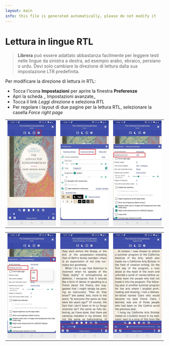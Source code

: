 ```yaml
---
layout: main
info: this file is generated automatically, please do not modify it
---
```


# Lettura in lingue RTL


> **Librera** può essere adattato abbastanza facilmente per leggere testi nelle lingue da sinistra a destra, ad esempio arabo, ebraico, persiano o urdu. Devi solo cambiare la direzione di lettura dalla sua impostazione LTR predefinita.


Per modificare la direzione di lettura in RTL:

* Tocca l'icona **Impostazioni** per aprire la finestra **Preferenze**
* Apri la scheda _ Impostazioni avanzate_
* Tocca il link _Leggi direzione_ e seleziona _RTL_
* Per regolare i layout di due pagine per la lettura RTL, selezionare la casella _Force right page_

||||
|-|-|-|
|![](1.jpg)|![](2.jpg)|![](3.jpg)|

||||
|-|-|-|
|![](4.jpg)|![](5.jpg)|![](6.jpg)|
